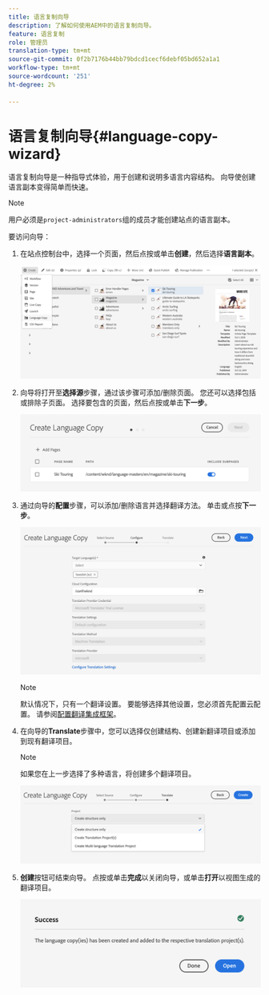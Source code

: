 ```yaml
---
title: 语言复制向导
description: 了解如何使用AEM中的语言复制向导。
feature: 语言复制
role: 管理员
translation-type: tm+mt
source-git-commit: 0f2b7176b44bb79bdcd1cecf6debf05bd652a1a1
workflow-type: tm+mt
source-wordcount: '251'
ht-degree: 2%

---
```



# 语言复制向导{#language-copy-wizard}

语言复制向导是一种指导式体验，用于创建和说明多语言内容结构。 向导使创建语言副本变得简单而快速。

>[!NOTE]
>
>用户必须是`project-administrators`组的成员才能创建站点的语言副本。

要访问向导：

1. 在站点控制台中，选择一个页面，然后点按或单击&#x200B;**创建**，然后选择&#x200B;**语言副本**。

   ![从向导创建语言副本](../assets/language-copy-wizard.png)

1. 向导将打开至&#x200B;**选择源**&#x200B;步骤，通过该步骤可添加/删除页面。 您还可以选择包括或排除子页面。 选择要包含的页面，然后点按或单击&#x200B;**下一步**。

   ![使用向导添加页面](../assets/language-copy-wizard-add-pages.png)

1. 通过向导的&#x200B;**配置**&#x200B;步骤，可以添加/删除语言并选择翻译方法。 单击或点按&#x200B;**下一步**。

   ![配置向导步骤](../assets/language-copy-wizard-configure.png)

   >[!NOTE]
   >
   >默认情况下，只有一个翻译设置。 要能够选择其他设置，您必须首先配置云配置。 请参阅[配置翻译集成框架](integration-framework.md)。

1. 在向导的&#x200B;**Translate**&#x200B;步骤中，您可以选择仅创建结构、创建新翻译项目或添加到现有翻译项目。

   >[!NOTE]
   >
   >如果您在上一步选择了多种语言，将创建多个翻译项目。

   ![向导的翻译步骤](../assets/language-copy-wizard-translate.png)

1. **创建**&#x200B;按钮可结束向导。 点按或单击&#x200B;**完成**&#x200B;以关闭向导，或单击&#x200B;**打开**&#x200B;以视图生成的翻译项目。

   ![结束向导](../assets/language-copy-wizard-done.png)
